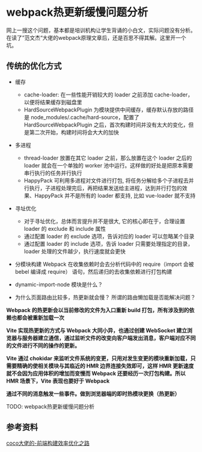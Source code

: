# webpack热更新缓慢问题分析

网上一搜这个问题，基本都是培训机构让学生背诵的小白文，实际问题没有分析。在读了”范文杰“大佬的webpack原理文章后，还是百思不得其解。这里开一个坑。

## 传统的优化方式

- 缓存
  - cache-loader: 在一些性能开销较大的 loader 之前添加 cache-loader，以便将结果缓存到磁盘里
  - HardSourceWebpackPlugin 为模块提供中间缓存，缓存默认存放的路径是 node_modules/.cache/hard-source，配置了 HardSourceWebpackPlugin 之后，首次构建时间并没有太大的变化，但是第二次开始，构建时间将会大大的加快
- 多进程
  - thread-loader 放置在其它 loader 之前，那么放置在这个 loader 之后的 loader 就会在一个单独的 worker 池中运行。这样做的好处是把原本需要串行执行的任务并行执行
  - HappyPack 可利用多进程对文件进行打包, 将任务分解给多个子进程去并行执行，子进程处理完后，再把结果发送给主进程，达到并行打包的效果、HappyPack 并不是所有的 loader 都支持, 比如 vue-loader 就不支持
- 寻址优化
  - 对于寻址优化，总体而言提升并不是很大, 它的核心即在于，合理设置 loader 的 exclude 和 include 属性
  - 通过配置 loader 的 exclude 选项，告诉对应的 loader 可以忽略某个目录
  - 通过配置 loader 的 include 选项，告诉 loader 只需要处理指定的目录，loader 处理的文件越少，执行速度就会更快

- 分模块构建
  Webpack 在收集依赖时会去分析代码中的 require（import 会被 bebel 编译成 require） 语句，然后递归的去收集依赖进行打包构建


- dynamic-import-node 模块是什么？
- 为什么页面路由比较多，热更新就会慢？ 所谓的路由懒加载是否能解决问题？


**Webpack 的热更新会以当前修改的文件为入口重新 build 打包，所有涉及到的依赖也都会被重新加载一次**

**Vite 实现热更新的方式与 Webpack 大同小异，也通过创建 WebSocket 建立浏览器与服务器建立通信，通过监听文件的改变向客户端发出消息，客户端对应不同的文件进行不同的操作的更新。**

**Vite 通过 chokidar 来监听文件系统的变更，只用对发生变更的模块重新加载，只需要精确的使相关模块与其临近的 HMR 边界连接失效即可，这样 HMR 更新速度就不会因为应用体积的增加而变慢而 Webpack 还要经历一次打包构建。所以 HMR 场景下，Vite 表现也要好于 Webpack**

**通过不同的消息触发一些事件。做到浏览器端的即时热模块更换（热更新）**

TODO: webpack热更新缓慢问题分析



## 参考资料

[coco大佬的-前端构建效率优化之路](https://zhuanlan.zhihu.com/p/548881329)